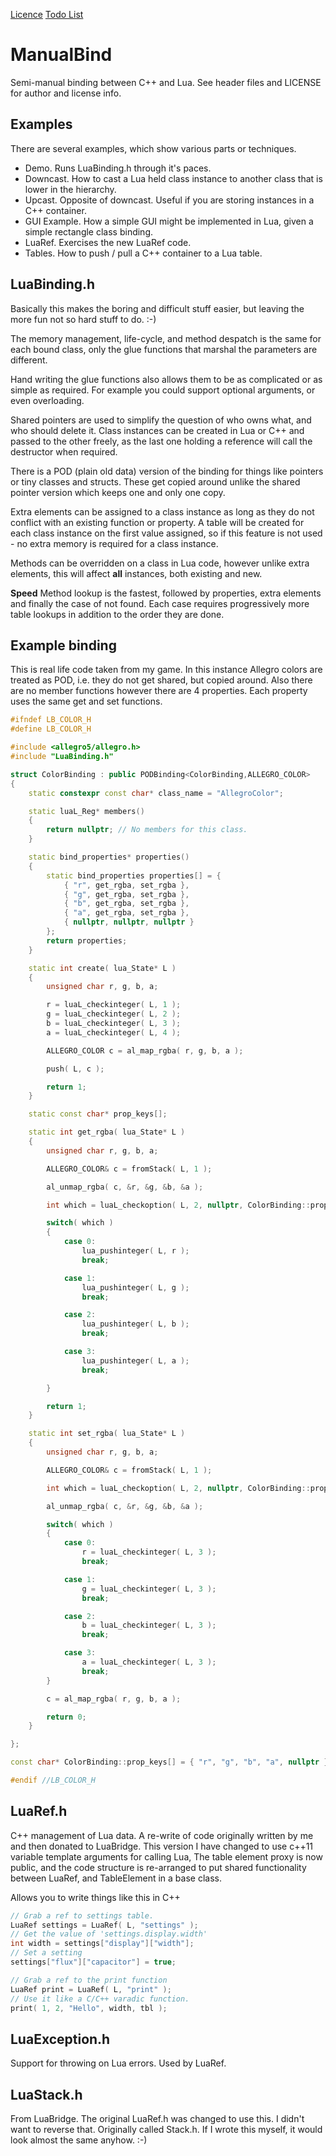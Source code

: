 [Licence](LICENSE) [Todo List](TODO)

ManualBind
==========

Semi-manual binding between C++ and Lua.
See header files and LICENSE for author and license info.

Examples
--------
There are several examples, which show various parts or techniques.
- Demo. Runs LuaBinding.h through it's paces.
- Downcast. How to cast a Lua held class instance to another class that is lower in the hierarchy.
- Upcast. Opposite of downcast. Useful if you are storing instances in a C++ container.
- GUI Example. How a simple GUI might be implemented in Lua, given a simple rectangle class binding.
- LuaRef. Exercises the new LuaRef code.
- Tables. How to push / pull a C++ container to a Lua table.

LuaBinding.h
------------
Basically this makes the boring and difficult stuff easier, but leaving the more fun
not so hard stuff to do. :-)

The memory management, life-cycle, and method despatch is the same for each
bound class, only the glue functions that marshal the parameters are
different.

Hand writing the glue functions also allows them to be as complicated or as
simple as required.  For example you could support optional arguments, or even
overloading.

Shared pointers are used to simplify the question of who owns what, and who
should delete it. Class instances can be created in Lua or C++ and passed to
the other freely, as the last one holding a reference will call the
destructor when required.

There is a POD (plain old data) version of the binding for things like pointers or
tiny classes and structs. These get copied around unlike the shared pointer version which 
keeps one and only one copy.

Extra elements can be assigned to a class instance as long as they do not conflict with an existing
function or property. A table will be created for each class instance on the first value assigned, so
if this feature is not used - no extra memory is required for a class instance.

Methods can be overridden on a class in Lua code, however unlike extra elements, this will affect 
**all** instances, both existing and new.

**Speed**
Method lookup is the fastest, followed by properties, extra elements and finally the case of not found.
Each case requires progressively more table lookups in addition to the order they are done.

Example binding
---------------
This is real life code taken from my game. In this instance Allegro colors are treated
as POD, i.e. they do not get shared, but copied around.  Also there are no member functions
however there are 4 properties. Each property uses the same get and set functions.
```c++
#ifndef LB_COLOR_H
#define LB_COLOR_H

#include <allegro5/allegro.h>
#include "LuaBinding.h"

struct ColorBinding : public PODBinding<ColorBinding,ALLEGRO_COLOR>
{
    static constexpr const char* class_name = "AllegroColor";

    static luaL_Reg* members()
    {
        return nullptr; // No members for this class.
    }

    static bind_properties* properties()
    {
        static bind_properties properties[] = {
            { "r", get_rgba, set_rgba },
            { "g", get_rgba, set_rgba },
            { "b", get_rgba, set_rgba },
            { "a", get_rgba, set_rgba },
            { nullptr, nullptr, nullptr }
        };
        return properties;
    }

    static int create( lua_State* L )
    {
        unsigned char r, g, b, a;

        r = luaL_checkinteger( L, 1 );
        g = luaL_checkinteger( L, 2 );
        b = luaL_checkinteger( L, 3 );
        a = luaL_checkinteger( L, 4 );

        ALLEGRO_COLOR c = al_map_rgba( r, g, b, a );

        push( L, c );

        return 1;
    }

    static const char* prop_keys[];

    static int get_rgba( lua_State* L )
    {
        unsigned char r, g, b, a;

        ALLEGRO_COLOR& c = fromStack( L, 1 );

        al_unmap_rgba( c, &r, &g, &b, &a );

        int which = luaL_checkoption( L, 2, nullptr, ColorBinding::prop_keys );

        switch( which )
        {
            case 0:
                lua_pushinteger( L, r );
                break;

            case 1:
                lua_pushinteger( L, g );
                break;

            case 2:
                lua_pushinteger( L, b );
                break;

            case 3:
                lua_pushinteger( L, a );
                break;

        }

        return 1;
    }

    static int set_rgba( lua_State* L )
    {
        unsigned char r, g, b, a;

        ALLEGRO_COLOR& c = fromStack( L, 1 );

        int which = luaL_checkoption( L, 2, nullptr, ColorBinding::prop_keys );

        al_unmap_rgba( c, &r, &g, &b, &a );

        switch( which )
        {
            case 0:
                r = luaL_checkinteger( L, 3 );
                break;

            case 1:
                g = luaL_checkinteger( L, 3 );
                break;

            case 2:
                b = luaL_checkinteger( L, 3 );
                break;

            case 3:
                a = luaL_checkinteger( L, 3 );
                break;
        }

        c = al_map_rgba( r, g, b, a );

        return 0;
    }

};

const char* ColorBinding::prop_keys[] = { "r", "g", "b", "a", nullptr };

#endif //LB_COLOR_H
```

LuaRef.h
--------
C++ management of Lua data. A re-write of code originally written by me and then 
donated to LuaBridge. 
This version I have changed to use c++11 variable template arguments for
calling Lua, The table element proxy is now public, and the code structure is
re-arranged to put shared functionality between LuaRef, and TableElement in a 
base class.

Allows you to write things like this in C++
```c++
// Grab a ref to settings table.
LuaRef settings = LuaRef( L, "settings" );
// Get the value of 'settings.display.width'
int width = settings["display"]["width"];
// Set a setting
settings["flux"]["capacitor"] = true;

// Grab a ref to the print function
LuaRef print = LuaRef( L, "print" );
// Use it like a C/C++ varadic function.
print( 1, 2, "Hello", width, tbl );
```

LuaException.h
--------------
Support for throwing on Lua errors. Used by LuaRef.

LuaStack.h
----------
From LuaBridge. The original LuaRef.h was changed to use this. I didn't want to reverse
that. Originally called Stack.h. If I wrote this myself, it would look almost the same
anyhow. :-)
